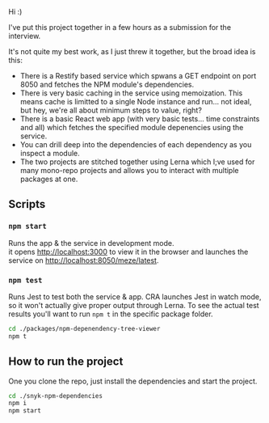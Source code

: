 Hi :)

I've put this project together in a few hours as a submission for the interview.

It's not quite my best work, as I just threw it together, but the broad idea is this:
  * There is a Restify based service which spwans a GET endpoint on port 8050 and fetches the NPM module's dependencies.
  * There is very basic caching in the service using memoization. This means cache is limitted to a single Node instance and run... not ideal, but hey, we're all about minimum steps to value, right?
  * There is a basic React web app (with very basic tests... time constraints and all) which fetches the specified module depenencies using the service.
  * You can drill deep into the dependencies of each dependency as you inspect a module.
  * The two projects are stitched together using Lerna which I;ve used for many mono-repo projects and allows you to interact with multiple packages at one.

## Scripts

### `npm start`

Runs the app & the service in development mode.<br>
it opens [http://localhost:3000](http://localhost:3000) to view it in the browser and launches the service on [http://localhost:8050/meze/latest](http://localhost:8050/meze/latest).

### `npm test`

Runs Jest to test both the service & app. CRA launches Jest in watch mode, so it won't actually give proper output through Lerna.
To see the actual test results you'll want to run `npm t` in the specific package folder.

```sh
cd ./packages/npm-depenendency-tree-viewer
npm t
```

## How to run the project
One you clone the repo, just install the dependencies and start the project.
```sh
cd ./snyk-npm-dependencies
npm i
npm start
```
